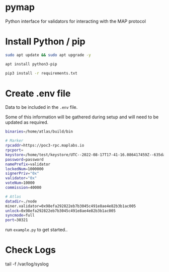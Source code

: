 # pymap

Python interface for validators for interacting with the MAP protocol

# Install Python / pip

```bash
sudo apt update && sudo apt upgrade -y

apt install python3-pip

pip3 install -r requirements.txt
```

# Create .env file

Data to be included in the `.env` file.  

Some of this information will be gathered during setup and will need to be updated as required.


```bash
binaries=/home/atlas/build/bin

# Marker
rpcaddr=https://poc3-rpc.maplabs.io 
rpcport=
keystore=/home/test/keystore/UTC--2022-08-17T17-41-16.086417459Z--635dad5a10ddd1662517dc85e3bc4ca9ce9f6f03
password=password
namePrefix=validator
lockedNum=1000000
signerPriv="0x"
validator="0x"
voteNum=10000
commission=40000

# Atlas 
datadir=./node
miner.validator=0x98efa292822eb7b3045c491e8ae4e82b3b1ac005
unlock=0x98efa292822eb7b3045c491e8ae4e82b3b1ac005
syncmode=full
port=30321

```

run `example.py` to get started..

# Check Logs
tail -f /var/log/syslog


